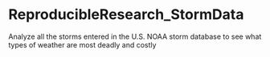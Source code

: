 # ReproducibleResearch_StormData
Analyze all the storms entered in the U.S. NOAA storm database to see what types of weather are most deadly and costly
